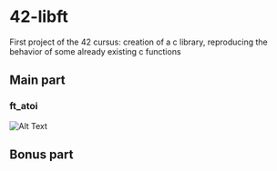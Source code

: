 # 42-libft
First project of the 42 cursus: creation of a c library, reproducing the behavior of some already existing c functions

## Main part

### ft_atoi

![Alt Text](https://i.imgur.com/CA8tLJa.gif)

## Bonus part
